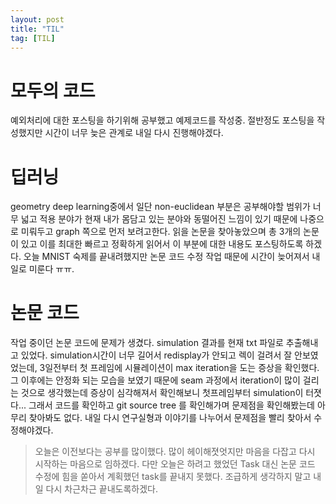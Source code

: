 ```yaml
---
layout: post
title: "TIL"
tag: [TIL]
---
```

# 모두의 코드
예외처리에 대한 포스팅을 하기위해 공부했고 예제코드를 작성중. 절반정도 포스팅을 작성했지만 시간이 너무 늦은 관계로 내일 다시 진행해야겠다.

# 딥러닝
geometry deep learning중에서 일단 non-euclidean 부분은 공부해야할 범위가 너무 넓고 적용 분야가
현재 내가 몸담고 있는 분야와 동떨어진 느낌이 있기 때문에 나중으로 미뤄두고 graph 쪽으로 먼저 보려고한다.
읽을 논문을 찾아놓았으며 총 3개의 논문이 있고 이를 최대한 빠르고 정확하게 읽어서 
이 부분에 대한  내용도 포스팅하도록 하겠다.
오늘 MNIST 숙제를 끝내려했지만 논문 코드 수정 작업 때문에 시간이 늦어져서 내일로 미룬다 ㅠㅠ.

# 논문 코드
작업 중이던 논문 코드에 문제가 생겼다. simulation 결과를 현재 txt 파일로 추출해내고 있었다.
simulation시간이 너무 길어서 redisplay가 안되고 렉이 걸려서 잘 안보였었는데, 3일전부터 첫 프레임에 
시뮬레이션이 max iteration을 도는 증상을 확인했다. 그 이후에는 안정화 되는 모습을 보였기 때문에 seam 과정에서
iteration이 많이 걸리는 것으로 생각했는데 증상이 심각해져서 확인해보니 첫프레임부터 simulation이 터졋다...
그래서 코드를 확인하고 git source tree 를 확인해가며 문제점을 확인해봤는데 아무리 찾아봐도 없다.
내일 다시 연구실형과 이야기를 나누어서 문제점을 빨리 찾아서 수정해야겠다.

> 오늘은 이전보다는 공부를 많이했다. 많이 헤이해졋엇지만 마음을 다잡고 다시 시작하는 마음으로 임하겠다. 다만 오늘은 하려고 했었던 Task 대신 논문 코드 수정에 힘을 쏟아서 계획했던 task를 끝내지 못했다. 조급하게 생각하지 말고 내일 다시 차근차근 끝내도록하겠다.